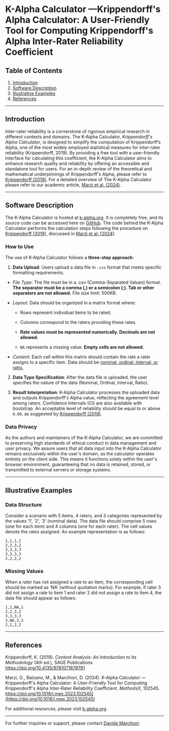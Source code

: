 # K-Alpha Calculator —Krippendorff's Alpha Calculator: A User-Friendly Tool for Computing Krippendorff's Alpha Inter-Rater Reliability Coefficient

## Table of Contents
1. [Introduction](#Introduction)
2. [Software Description](#Software-Description)
3. [Illustrative Examples](#Illustrative-Examples)
4. [References](#References)

---

## Introduction

Inter-rater reliability is a cornerstone of rigorous empirical research in different contexts and domains. The K-Alpha Calculator, *Krippendorff's Alpha Calculator*,  is designed to simplify the computation of Krippendorff’s Alpha, one of the most widely employed statistical measures for inter-rater reliability (Krippendorff, 2019).
By providing a free tool with a user-friendly interface for calculating this coefficient, the K-Alpha Calculator aims to enhance research quality and reliability by offering an accessible and standalone tool for users.
For an in-depth review of the theoretical and mathematical underpinnings of Krippendorff's Alpha, please refer to [Krippendorff (2019)](https://doi.org/10.4135/9781071878781). For a detailed overview of The K-Alpha Calculator please refer to our academic article, [Marzi et al. (2024)](https://doi.org/10.1016/j.mex.2023.102545).

---

## Software Description

The K-Alpha Calculator is hosted at [k-alpha.org](https://www.k-alpha.org/). It is completely free, and its source code can be accessed here on [GitHub](https://github.com/davide-marchiori/k-alpha). The code behind the K-Alpha Calculator performs the calculation steps following the procedure on [Krippendorff (2019)](https://doi.org/10.4135/9781071878781), discussed in  [Marzi et al. (2024)](https://doi.org/10.1016/j.mex.2023.102545).

### How to Use

The use of K-Alpha Calculator follows a **three-step approach**:

1. **Data Upload**: Users upload a data file in `.csv` format that meets specific formatting requirements. 
 -   *File Type*: The file must be in a .csv (Comma-Separated Values) format. **The separator must be a comma (,) or a semicolon (;). Tab or other separators are not allowed.** File size limit: 500KB.
-   *Layout*: Data should be organized in a matrix format where:
    
    -   Rows represent individual items to be rated.
        
    -   Columns correspond to the raters providing these rates.
        
    -   **Rate values must be represented numerically. Decimals are not allowed.**
        
    -   `NA` represents a missing value. **Empty cells are not allowed.**
        
-   *Content*: Each cell within this matrix should contain the rate a rater assigns to a specific item. Data should be [nominal, ordinal, interval, or ratio.](https://en.wikipedia.org/wiki/Level_of_measurement)
   
2. **Data Type Specification**: After the data file is uploaded, the user specifies the nature of the data (Nominal, Ordinal, Interval, Ratio).

3. **Result Interpretation**: K-Alpha Calculator processes the uploaded data and outputs Krippendorff's Alpha value, reflecting the agreement level among raters. Confidence Intervals (CI) are also available with bootstrap.
An acceptable level of reliability should be equal to or above `0.80`, as suggested by [Krippendorff (2019)](https://doi.org/10.4135/9781071878781).

### Data Privacy

As the authors and maintainers of the K-Alpha Calculator, we are committed to preserving high standards of ethical conduct in data management and user privacy. We assure users that all data input into the K-Alpha Calculator remains exclusively within the user's domain, as the calculator operates entirely on the client side. This means it functions solely within the user's browser environment, guaranteeing that no data is retained, stored, or transmitted to external servers or storage systems. 

---

## Illustrative Examples

### Data Structure

Consider a scenario with 5 items, 4 raters, and 3 categories represented by the values ‘1’, ‘2’, ‘3’ (nominal data).​ The data file should comprise 5 rows (one for each item) and 4 columns (one for each rater). The cell values denote the rates assigned. An example representation is as follows:

    1,1,1,1
    2,2,3,2
    3,3,3,3
    3,3,3,3
    2,2,2,2

### Missing Values

When a rater has not assigned a rate to an item, the corresponding cell should be marked as ‘NA’ (without quotation marks). For example, if rater 3 did not assign a rate to item 1 and rater 2 did not assign a rate to item 4, the data file should appear as follows:

    1,1,NA,1
    2,2,3,2
    3,3,3,3
    3,NA,3,3
    2,2,2,2

---

## References

Krippendorff, K. (2019). *Content Analysis: An Introduction to Its Methodology* (4th ed.), SAGE Publications https://doi.org/10.4135/9781071878781

Marzi, G., Balzano, M., & Marchiori, D. (2024). K-Alpha Calculator —Krippendorff's Alpha Calculator: A User-Friendly Tool for Computing Krippendorff's Alpha Inter-Rater Reliability Coefficient. *MethodsX*, 102545. https://doi.org/10.1016/j.mex.2023.102545](https://doi.org/10.1016/j.mex.2023.102545)


For additional resources, please visit [k-alpha.org](https://www.k-alpha.org/).

---

For further inquiries or support, please contact [Davide Marchiori](mailto:davide.marchiori@imtlucca.it).
